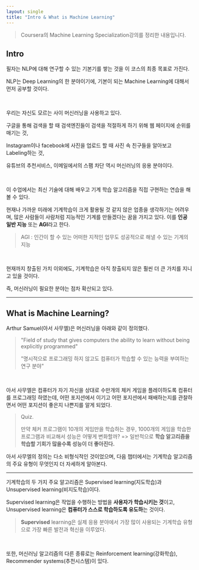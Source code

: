 ```yaml
---
layout: single
title: "Intro & What is Machine Learning"
---
```


> Coursera의 Machine Learning Specialization강의를 정리한 내용입니다.

## Intro

필자는 NLP에 대해 연구할 수 있는 기본기를 쌓는 것을 이 코스의 최종 목표로 가진다.

NLP는 Deep Learning의 한 분야이기에, 기본이 되는 Machine Learning에 대해서 먼저 공부할 것이다.

<br>

우리는 자신도 모르는 사이 머신러닝을 사용하고 있다.

구글을 통해 검색을 할 때 검색엔진들이 검색을 적절하게 하기 위해 웹 페이지에 순위를 매기는 것,

Instagram이나 facebook에 사진을 업로드 할 때 사진 속 친구들을 알아보고 Labeling하는 것,

유튜브의 추천서비스, 이메일에서의 스팸 차단 역시 머신러닝의 응용 분야이다.

<br>

이 수업에서는 최신 기술에 대해 배우고 기계 학습 알고리즘을 직접 구현하는 연습을 해볼 수 있다.

현재나 가까운 미래에 기계학습이 크게 활용될 것 같지 않은 업종을 생각하기는 어려우며, 많은 사람들이 사람처럼 지능적인 기계를 만들겠다는 꿈을 가지고 있다. 이를 **인공 일반 지능** 또는 **AGI**라고 한다.

>  AGI : 인간이 할 수 있는 어떠한 지적인 업무도 성공적으로 해낼 수 있는 기계의 지능

<br>

현재까지 창출된 가치 이외에도, 기계학습은 아직 창출되지 않은 훨씬 더 큰 가치를 지니고 있을 것이다.

즉, 머신러닝이 필요한 분야는 점차 확산되고 있다.

------

## What is Machine Learning?

Arthur Samuel(아서 사무엘)은 머신러닝을 아래와 같이 정의했다.

> "Field of study that gives computers the ability to learn without being explicitly programmed"
>
> "명시적으로 프로그래밍 하지 않고도 컴퓨터가 학습할 수 있는 능력을 부여하는 연구 분야"

<br>

아서 사무엘은 컴퓨터가 자기 자신을 상대로 수만개의 체커 게임을 플레이하도록 컴퓨터를 프로그래밍 하였는데, 어떤 포지션에서 이기고 어떤 포지션에서 패배하는지를 관찰하면서 어떤 포지션이 좋은지 나쁜지를 알게 되었다.

> Quiz.
>
> 만약 체커 프로그램이 10개의 게임만을 학습하는 경우, 1000개의 게임을 학습한 프로그램과 비교해서 성능은 어떻게 변화할까?
> => 일반적으로 **학습 알고리즘을 학습할 기회가 많을수록 성능이 더 좋아진다.**

아서 사무엘의 정의는 다소 비형식적인 것이었으며, 다음 챕터에서는 기계학습 알고리즘의 주요 유형이 무엇인지 더 자세하게 알아본다.

------

기계학습의 두 가지 주요 알고리즘은 Supervised learning(지도학습)과 Unsupervised learning(비지도학습)이다.

Supervised learning은 작업을 수행하는 방법을 **사용자가 학습시키는 것**이고, Unsupervised learning은 **컴퓨터가 스스로 학습하도록 유도하**는 것이다.

>  **Supervised** learning은 실제 응용 분야에서 가장 많이 사용되는 기계학습 유형으로 가장 빠른 발전과 혁신을 이루었다.

<br>

또한, 머신러닝 알고리즘의 다른 종류로는 Reinforcement learning(강화학습), Recommender systems(추천시스템)이 있다.